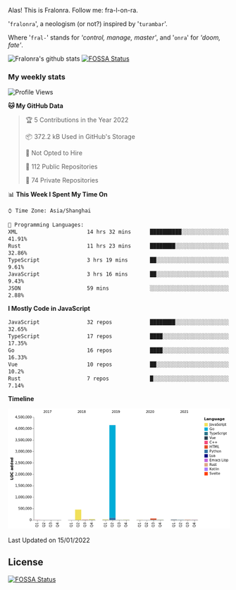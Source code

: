 Alas! This is Fralonra. Follow me: fra-l-on-ra.

'`fralonra`', a neologism (or not?) inspired by '`turambar`'.

Where '`fral-`' stands for *'control, manage, master'*, and '`onra`' for *'doom, fate'*.

![Fralonra's github stats](https://github-readme-stats.vercel.app/api?username=fralonra)
[![FOSSA Status](https://app.fossa.com/api/projects/git%2Bgithub.com%2Ffralonra%2Ffralonra.svg?type=shield)](https://app.fossa.com/projects/git%2Bgithub.com%2Ffralonra%2Ffralonra?ref=badge_shield)

### My weekly stats

<!--START_SECTION:waka-->
![Profile Views](http://img.shields.io/badge/Profile%20Views-1-blue)

**🐱 My GitHub Data** 

> 🏆 5 Contributions in the Year 2022
 > 
> 📦 372.2 kB Used in GitHub's Storage 
 > 
> 🚫 Not Opted to Hire
 > 
> 📜 112 Public Repositories 
 > 
> 🔑 74 Private Repositories  
 > 
📊 **This Week I Spent My Time On** 

```text
⌚︎ Time Zone: Asia/Shanghai

💬 Programming Languages: 
XML                      14 hrs 32 mins      ██████████░░░░░░░░░░░░░░░   41.91% 
Rust                     11 hrs 23 mins      ████████░░░░░░░░░░░░░░░░░   32.86% 
TypeScript               3 hrs 19 mins       ██░░░░░░░░░░░░░░░░░░░░░░░   9.61% 
JavaScript               3 hrs 16 mins       ██░░░░░░░░░░░░░░░░░░░░░░░   9.43% 
JSON                     59 mins             ░░░░░░░░░░░░░░░░░░░░░░░░░   2.88%

```

**I Mostly Code in JavaScript** 

```text
JavaScript               32 repos            ████████░░░░░░░░░░░░░░░░░   32.65% 
TypeScript               17 repos            ████░░░░░░░░░░░░░░░░░░░░░   17.35% 
Go                       16 repos            ████░░░░░░░░░░░░░░░░░░░░░   16.33% 
Vue                      10 repos            ██░░░░░░░░░░░░░░░░░░░░░░░   10.2% 
Rust                     7 repos             █░░░░░░░░░░░░░░░░░░░░░░░░   7.14%

```


**Timeline**

![Chart not found](https://raw.githubusercontent.com/fralonra/fralonra/master/charts/bar_graph.png) 


 Last Updated on 15/01/2022
<!--END_SECTION:waka-->

## License
[![FOSSA Status](https://app.fossa.com/api/projects/git%2Bgithub.com%2Ffralonra%2Ffralonra.svg?type=large)](https://app.fossa.com/projects/git%2Bgithub.com%2Ffralonra%2Ffralonra?ref=badge_large)